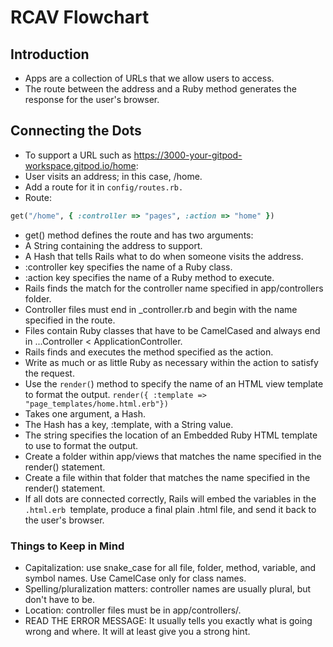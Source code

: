 # RCAV Flowchart

## Introduction

* Apps are a collection of URLs that we allow users to access.
* The route between the address and a Ruby method generates the response for the user's browser.

## Connecting the Dots

* To support a URL such as https://3000-your-gitpod-workspace.gitpod.io/home:
* User visits an address; in this case, /home.
* Add a route for it in `config/routes.rb.`
* Route: 
```Ruby
get("/home", { :controller => "pages", :action => "home" })
```
* get() method defines the route and has two arguments:
* A String containing the address to support.
* A Hash that tells Rails what to do when someone visits the address.
* :controller key specifies the name of a Ruby class.
* :action key specifies the name of a Ruby method to execute.
* Rails finds the match for the controller name specified in app/controllers folder.
* Controller files must end in _controller.rb and begin with the name specified in the route.
* Files contain Ruby classes that have to be CamelCased and always end in ...Controller < ApplicationController.
* Rails finds and executes the method specified as the action.
* Write as much or as little Ruby as necessary within the action to satisfy the request.
* Use the `render(`) method to specify the name of an HTML view template to format the output.
`render({ :template => "page_templates/home.html.erb"})`
* Takes one argument, a Hash.
* The Hash has a key, :template, with a String value.
* The string specifies the location of an Embedded Ruby HTML template to use to format the output.
* Create a folder within app/views that matches the name specified in the render() statement.
* Create a file within that folder that matches the name specified in the render() statement.
* If all dots are connected correctly, Rails will embed the variables in the `.html.erb `template, produce a final plain .html file, and send it back to the user's browser.

### Things to Keep in Mind

* Capitalization: use snake_case for all file, folder, method, variable, and symbol names. Use CamelCase only for class names.
* Spelling/pluralization matters: controller names are usually plural, but don't have to be.
* Location: controller files must be in app/controllers/.
* READ THE ERROR MESSAGE: It usually tells you exactly what is going wrong and where. It will at least give you a strong hint.